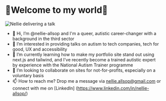 # 🌈Welcome to my world🌈

![Nellie delivering a talk](https://i.imgur.com/242mVH3.jpeg)

- 👋 Hi, I’m @nellie-allsop and I'm a queer, autistic career-changer with a background in the third sector
- 👀 I’m interested in providing talks on autism to tech companies, tech for good, UX and accessibility
- 🌱 I’m currently learning how to make my portfolio site stand out using next.js and tailwind, and I've recently become a trained autistic expert by experience with the National Autism Trainer programme
- 💞️ I’m looking to collaborate on sites for not-for-profits, especially on a voluntary basis
- 📫 How to reach me? Drop me a message via nellie.allsop@gmail.com or connect with me on [LinkedIn] (https://www.linkedin.com/in/nellie-allsop/)
